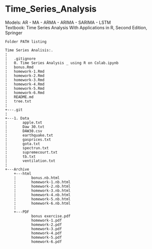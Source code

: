 # Time_Series_Analysis
Models: AR - MA - ARMA - ARIMA - SARIMA - LSTM        
Textbook: Time Series Analysis With Applications in R, Second Edition, Springer      
```
Folder PATH listing

Time Series Analisis:.
¦
¦   .gitignore
¦   0. Time Series Analysis _ using R on Colab.ipynb
¦   bonus.Rmd
¦   homework-1.Rmd
¦   homework-2.Rmd
¦   homework-3.Rmd
¦   homework-4.Rmd
¦   homework-5.Rmd
¦   homework-6.Rmd
¦   README.md
¦   tree.txt
¦   
+---.git
¦
+---1. Data
¦       apple.txt
¦       Daw 30.txt
¦       DAW30.csv
¦       earthquake.txt
¦       gasprices.txt
¦       gota.txt
¦       spectrun.txt
¦       supremecourt.txt
¦       tb.txt
¦       ventilation.txt
¦       
+---Archive
    +---html
    ¦       bonus.nb.html
    ¦       homework-1.nb.html
    ¦       homework-2.nb.html
    ¦       homework-3.nb.html
    ¦       homework-4.nb.html
    ¦       homework-5.nb.html
    ¦       homework-6.nb.html
    ¦       
    +---PDF
            bonus exercise.pdf
            homework-1.pdf
            homework-2.pdf
            homework-3.pdf
            homework-4.pdf
            homework-5.pdf
            homework-6.pdf
```
